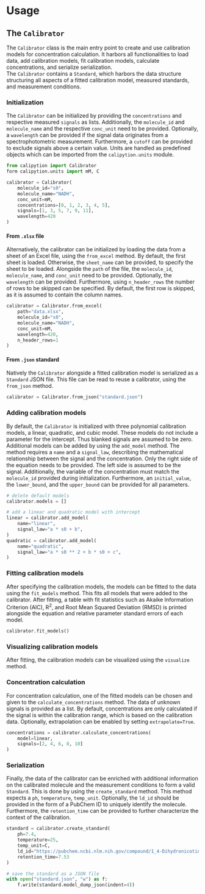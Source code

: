 # Usage

## The `Calibrator`

The `Calibrator` class is the main entry point to create and use calibration models for concentration calculation. It harbors all functionalities to load data, add calibration models, fit calibration models, calculate concentrations, and serialize serialization.  
The `Calibrator` contains a `Standard`, which harbors the data structure structuring all aspects of a fitted calibration model, measured standards, and measurement conditions.

### Initialization

The `Calibrator` can be initialized by providing the `concentrations` and respective measured `signals` as lists. Additionally, the `molecule_id` and `molecule_name` and the respective `conc_unit` need to be provided. Optionally, a `wavelength` can be provided if the signal data originates from a spectrophotometric measurement.  Furthermore, a `cutoff` can be provided to exclude signals above a certain value. 
Units are handled as predefined objects which can be imported from the `calipytion.units` module.  

```python
from calipytion import Calibrator
form calipytion.units import mM, C

calibrator = Calibrator(
    molecule_id="s0",
    molecule_name="NADH",
    conc_unit=mM,
    concentrations=[0, 1, 2, 3, 4, 5],
    signals=[1, 3, 5, 7, 9, 11],
    wavelength=420
)
```

#### From `.xlsx` file

Alternatively, the calibrator can be initialized by loading the data from a sheet of an Excel file, using the `from_excel` method. By default, the first sheet is loaded. Otherwise, the `sheet_name` can be provided, to specify the sheet to be loaded. Alongside the `path` of the file, the `molecule_id`, `molecule_name`, and `conc_unit` need to be provided. Optionally, the `wavelength` can be provided. Furthermore, using `n_header_rows` the number of rows to be skipped can be specified. By default, the first row is skipped, as it is assumed to contain the column names. 

```python
calibrator = Calibrator.from_excel(
    path="data.xlsx",
    molecule_id="s0",
    molecule_name="NADH",
    conc_unit=mM,
    wavelength=420,
    n_header_rows=1
)
```
#### From `.json` standard

Natively the `Calibrator` alongside a fitted calibration model is serialized as a `Standard` JSON file. This file can be read to reuse a calibrator, using the `from_json` method. 

```python
calibrator = Calibrator.from_json("standard.json")
```


### Adding calibration models
By default, the `Calibrator` is initialized with three polynomial calibration models, a linear, quadratic, and cubic model. These models do not include a parameter for the intercept. Thus blanked signals are assumed to be zero.  
Additional models can be added by using the `add_model` method. The method requires a `name` and a `signal_law`, describing the mathematical relationship between the signal and the concentration. Only the right side of the equation needs to be provided. The left side is assumed to be the signal. Additionally, the variable of the concentration must match the `molecule_id` provided during initialization.
Furthermore, an `initial_value`, the `lower_bound`, and the `upper_bound` can be provided for all parameters. 

```python
# delete default models
calibrator.models = []

# add a linear and quadratic model with intercept
linear = calibrator.add_model(
    name="linear",
    signal_law="a * s0 + b",
)
quadratic = calibrator.add_model(
    name="quadratic",
    signal_law="a * s0 ** 2 + b * s0 + c",
)
```

### Fitting calibration models

After specifying the calibration models, the models can be fitted to the data using the `fit_models` method. This fits all models that were added to the calibrator. After fitting, a table with fit statistics such as Akaike Information Criterion (AIC), R<sup>2</sup>, and Root Mean Squared Deviation (RMSD) is printed alongside the equation and relative parameter standard errors of each model.

```python
calibrator.fit_models()
```

### Visualizing calibration models

After fitting, the calibration models can be visualized using the `visualize` method.

### Concentration calculation

For concentration calculation, one of the fitted models can be chosen and given to the `calculate_concentrations` method. The data of unknown signals is provided as a list. By default, concentrations are only calculated if the signal is within the calibration range, which is based on the calibration data. Optionally, extrapolation can be enabled by setting `extrapolate=True`. 

```python
concentrations = calibrator.calculate_concentrations(
    model=linear,
    signals=[2, 4, 6, 8, 10]
)
```

### Serialization

Finally, the data of the calibrator can be enriched with additional information on the calibrated molecule and the measurement conditions to form a valid `Standard`. This is done by using the `create_standard` method. This method expects a `ph`, `temperature`, `temp_unit`. Optionally, the `ld_id` should be provided in the form of a PubChem ID to uniquely identify the molecule. Furthermore, the `retention_time` can be provided to further characterize the context of the calibration. 

```python
standard = calibrator.create_standard(
    ph=7.4,
    temperature=25,
    temp_unit=C,
    ld_id="https://pubchem.ncbi.nlm.nih.gov/compound/1_4-Dihydronicotinamide-adenine-dinucleotide",
    retention_time=7.53
)

# save the standard as a JSON file
with open("standard.json", "w") as f:
    f.write(standard.model_dump_json(indent=4))
```
